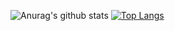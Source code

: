 ![Anurag's github stats](https://github-readme-stats.vercel.app/api?username=0hag1&theme=radical&show_icons=true&count_private=true&include_all_commits=true)
[![Top Langs](https://github-readme-stats.vercel.app/api/top-langs/?username=0hag1&layout=compact)](https://github.com/anuraghazra/github-readme-stats)
